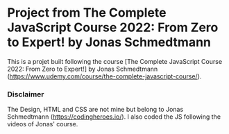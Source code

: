 # Project from The Complete JavaScript Course 2022: From Zero to Expert! by Jonas Schmedtmann

This is a projet built following the course [The Complete JavaScript Course 2022: From Zero to Expert!] by Jonas Schmedtmann (https://www.udemy.com/course/the-complete-javascript-course/).

### Disclaimer

The Design, HTML and CSS are not mine but belong to Jonas Schmedtmann (https://codingheroes.io/). I also coded the JS following the videos of Jonas' course.
